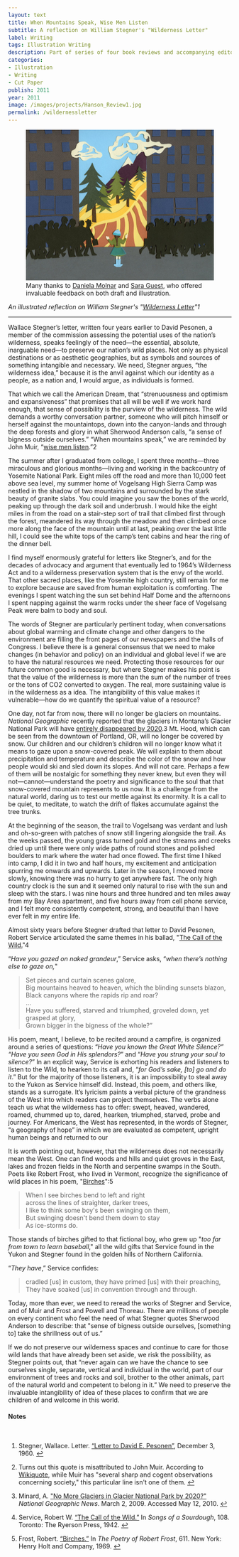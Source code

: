 ```yaml
---
layout: text
title: When Mountains Speak, Wise Men Listen
subtitle: A reflection on William Stegner's "Wilderness Letter"
label: Writing
tags: Illustration Writing
description: Part of series of four book reviews and accompanying editorial illustration.
categories:
- Illustration
- Writing
- Cut Paper
publish: 2011
year: 2011
image: /images/projects/Hanson_Review1.jpg
permalink: /wildernessletter
---
```

<figure>
    <img src="/images/projects/Hanson_Review1.jpg"><figcaption>Many thanks to <a href="http://www.danielamolnar.com/project/new-earth/new-earth-15/?cat=artwork#1">Daniela Molnar</a> and <a href="https://nonceforms.tumblr.com/">Sara Guest</a>, who offered invaluable feedback on both draft and illustration.</figcaption>
</figure>

<i>An illustrated reflection on William Stegner's "<a id="footnote-1-ref" href="#footnote-1">Wilderness Letter</a>"<span class="footnote">1</span></i>

***

<!--<p>On September 3, 1964, The Federal Wilderness Act (PL88-577) declared the wilderness to be that area "where the earth and its community of life are untrammeled by man, where man himself is a visitor who does not remain."</p>-->

<p>Wallace Stegner’s letter, written four years earlier to David Pesonen, a member of the commission assessing the potential uses of the nation’s wilderness, speaks feelingly of the need&mdash;the essential, absolute, inarguable need&mdash;to preserve our nation’s wild places. Not only as physical destinations or as aesthetic geographies, but as symbols and sources of something intangible and necessary. We need, Stegner argues, “the wilderness idea,” because it is the anvil against which our identity as a people, as a nation and, I would argue, as individuals is formed.</p>

<p>That which we call the American Dream, that “strenuousness and optimism and expansiveness” that promises that all will be well if we work hard enough, that sense of possibility is the purview of the wilderness. The wild demands a worthy conversation partner, someone who will pitch himself or herself against the mountaintops, down into the canyon-lands and through the deep forests and glory in what Sherwood Anderson calls, “a sense of bigness outside ourselves.”  “When mountains speak,” we are reminded by John Muir, “<a id="footnote-2-ref" href="#footnote-2">wise men listen</a>.”<span class="footnote">2</span></p>

<p>The summer after I graduated from college, I spent three months&mdash;three miraculous and glorious months&mdash;living and working in the backcountry of Yosemite National Park.  Eight miles off the road and more than 10,000 feet above sea level, my summer home of Vogelsang High Sierra Camp was nestled in the shadow of two mountains and surrounded by the stark beauty of granite slabs. You could imagine you saw the bones of the world, peaking up through the dark soil and underbrush. I would hike the eight miles in from the road on a stair-step sort of trail that climbed first through the forest, meandered its way through the meadow and then climbed once more along the face of the mountain until at last, peaking over the last little hill, I could see the white tops of the camp’s tent cabins and hear the ring of the dinner bell.</p>

<p>I find myself enormously grateful for letters like Stegner’s, and for the decades of advocacy and argument that eventually led to 1964’s Wilderness Act and to a wilderness preservation system that is the envy of the world. That other sacred places, like the Yosemite high country, still remain for me to explore because are saved from human exploitation is comforting. The evenings I spent watching the sun set behind Half Dome and the afternoons I spent napping against the warm rocks under the sheer face of Vogelsang Peak were balm to body and soul.</p>

<p>The words of Stegner are particularly pertinent today, when conversations about global warming and climate change and other dangers to the environment are filling the front pages of our newspapers and the halls of Congress. I believe there is a general consensus that we need to make changes (in behavior and policy) on an individual and global level if we are to have the natural resources we need. Protecting those resources for our future common good is necessary, but where Stegner makes his point is that the value of the wilderness is more than the sum of the number of trees or the tons of CO2 converted to oxygen. The real, more sustaining value is in the wilderness as a idea. The intangibility of this value makes it vulnerable&mdash;how do we quantify the spiritual value of a resource?</p>

<p>One day, not far from now, there will no longer be glaciers on mountains. <i>National Geographic</i> recently reported that the glaciers in Montana’s Glacier National Park will have <a id="footnote-3-ref" href="#footnote-3">entirely disappeared by 2020</a>.<span class="footnote">3</span> Mt. Hood, which can be seen from the downtown of Portland, OR, will no longer be covered by snow. Our children and our children’s children will no longer know what it means to gaze upon a snow-covered peak. We will explain to them about precipitation and temperature and describe the color of the snow and how people would ski and sled down its slopes. And will not care. Perhaps a few of them will be nostalgic for something they never knew, but even they will not&mdash;cannot&mdash;understand the poetry and significance to the soul that that snow-covered mountain represents to us now. It is a challenge from the natural world, daring us to test our mettle against its enormity. It is a call to be quiet, to meditate, to watch the drift of flakes accumulate against the tree trunks.</p>

<p>At the beginning of the season, the trail to Vogelsang was verdant and lush and oh-so-green with patches of snow still lingering alongside the trail. As the weeks passed, the young grass turned gold and the streams and creeks dried up until there were only wide paths of round stones and polished boulders to mark where the water had once flowed. The first time I hiked into camp, I did it in two and half hours, my excitement and anticipation spurring me onwards and upwards. Later in the season, I moved more slowly, knowing there was no hurry to get anywhere fast. The only high country clock is the sun and it seemed only natural to rise with the sun and sleep with the stars. I was nine hours and three hundred and ten miles away from my Bay Area apartment, and five hours away from cell phone service, and I felt more consistently competent, strong, and beautiful than I have ever felt in my entire life.</p>

<p>Almost sixty years before Stegner drafted that letter to David Pesonen, Robert Service articulated the same themes in his ballad, "<a id="footnote-4-ref" href="#footnote-4">The Call of the Wild.</a>"<span class="footnote">4</span></p>

<p>“<i>Have you gazed on naked grandeur</i>,” Service asks, “<i>when there’s nothing else to gaze on,</i>"</p>
    
<blockquote>
    Set pieces and curtain scenes galore,<br />
    Big mountains heaved to heaven, which the blinding sunsets blazon,<br />
    Black canyons where the rapids rip and roar?<br />
    ... <br />
    Have you suffered, starved and triumphed, groveled down, yet grasped at glory,
    <br />
    Grown bigger in the bigness of the whole?”
</blockquote>

<p>His poem, meant, I believe, to be recited around a campfire, is organized around a series of questions: “<i>Have you known the Great White Silence?” “Have you seen God in His splendors?</i>” and “<i>Have you strung your soul to silence?</i>”  In an explicit way, Service is exhorting his readers and listeners to listen to the Wild, to hearken to its call and, “<i>for God’s sake, [to] go and do it</i>.” But for the majority of those listeners, it is an impossibility to steal away to the Yukon as Service himself did.  Instead, this poem, and others like, stands as a surrogate. It’s lyricism paints a verbal picture of the grandness of the West into which readers can project themselves. The verbs alone teach us what the wilderness has to offer: swept, heaved, wandered, roamed, chummed up to, dared, hearken, triumphed, starved, probe and journey. For Americans, the West has represented, in the words of Stegner, “a geography of hope” in which we are evaluated as competent, upright human beings and returned to our</p>

<p>It is worth pointing out, however, that the wilderness does not necessarily mean the West.  One can find woods and hills and quiet groves in the East, lakes and frozen fields in the North and serpentine swamps in the South.  Poets like Robert Frost, who lived in Vermont, recognize the significance of wild places in his poem, "<a id="footnote-5-ref" href="#footnote-5">Birches</a>":<span class="footnote">5</span></p>
    
<blockquote>
    When I see birches bend to left and right<br />
    across the lines of straighter, darker trees,<br />
    I like to think some boy's been swinging on them,<br />
    But swinging doesn't bend them down to stay<br />
    As ice-storms do. 
</blockquote>
    
<p>Those stands of birches gifted to that fictional boy, who grew up "<i>too far from town to learn baseball</i>," all the wild gifts that Service found in the Yukon and Stegner found in the golden hills of Northern California.</p>

<p>“<i>They have</i>,” Service confides:
    
<blockquote>
    cradled [us] in custom, they have primed [us] with their preaching,<br />
    They have soaked [us] in convention through and through.
</blockquote>

<p>Today, more than ever, we need to reread the works of Stegner and Service, and of Muir and Frost and Powell and Thoreau. There are millions of people on every continent who feel the need of what Stegner quotes Sherwood Anderson to describe: that "sense of bigness outside ourselves, [something to] take the shrillness out of us.”</p>

<p>If we do not preserve our wilderness spaces and continue to care for those wild lands that have already been set aside, we risk the possibility, as Stegner points out, that “never again can we have the chance to see ourselves single, separate, vertical and individual in the world, part of our environment of trees and rocks and soil, brother to the other animals, part of the natural world and competent to belong in it.” We need to preserve the invaluable intangibility of idea of these places to confirm that we are children of and welcome in this world.</p>

<!--Footnotes -->
<div class="notes">
<h4>Notes</h4>
<br />
<ol>
    <li>
        <p id="footnote-1">Stegner, Wallace. Letter. <a href="https://web.stanford.edu/~cbross/Ecospeak/wildernessletter.html">“Letter to David E. Pesonen”</a>, December 3, 1960. <a href="#footnote-1-ref">↩</a></p>
    </li>
    <li>
        <p id="footnote-2">Turns out this quote is misattributed to John Muir. According to <a href="https://en.wikiquote.org/wiki/John_Muir">Wikiquote</a>, while Muir has "several sharp and cogent observations concerning society," this particular line isn't one of them. <a href="#footnote-2-ref">↩</a></p>
    </li>
    <li>
        <p id="footnote-3">Minard, A. <a href="https://www.nationalgeographic.com/news/2009/03/090302-glaciers-melting/">"No More Glaciers in Glacier National Park by 2020?"</a> <i>National Geographic News</i>. March 2, 2009. Accessed May 12, 2010. <a href="#footnote-3-ref">↩</a></p>
    </li>
    <li>
        <p id="footnote-4">Service, Robert W. <a href="http://digital.library.upenn.edu/women/garvin/poets/service.html">“The Call of the Wild.”</a> In <i>Songs of a Sourdough</i>, 108. Toronto: The Ryerson Press, 1942. <a href="#footnote-4-ref">↩</a></p>
    </li>
    <li>
        <p id="footnote-5">Frost, Robert. <a href="https://www.poetryfoundation.org/poems/44260/birches">“Birches.”</a> In <i>The Poetry of Robert Frost</i>, 611. New York: Henry Holt and Company, 1969. <a href="#footnote-5-ref">↩</a></p>
    </li>
</ol>

</div>  